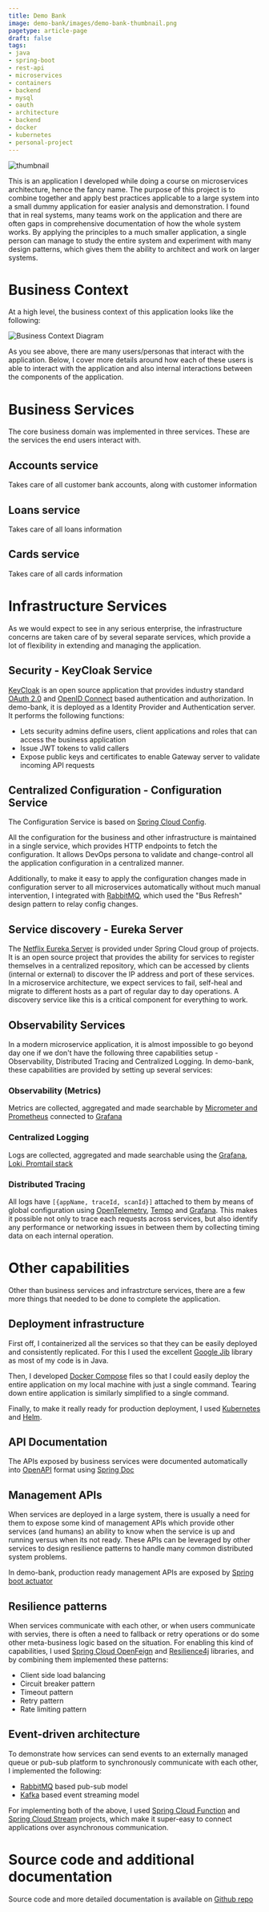 ```yaml
---
title: Demo Bank
image: demo-bank/images/demo-bank-thumbnail.png
pagetype: article-page
draft: false
tags:
- java
- spring-boot
- rest-api
- microservices
- containers
- backend
- mysql
- oauth
- architecture
- backend
- docker
- kubernetes
- personal-project
---
```


![thumbnail](./images/demo-bank-thumbnail.png)

This is an application I developed while doing a course on microservices architecture, hence the fancy name. The purpose of this project is to combine together and apply best practices applicable to a large system into a small dummy application for easier analysis and demonstration. I found that in real systems, many teams work on the application and there are often gaps in comprehensive documentation of how the whole system works. By applying the principles to a much smaller application, a single person can manage to study the entire system and experiment with many design patterns, which gives them the ability to architect and work on larger systems.

# Business Context

At a high level, the business context of this application looks like the following:

![Business Context Diagram](./images/business-context.drawio.svg)

As you see above, there are many users/personas that interact with the application. Below, I cover more details around how each of these users is able to interact with the application and also internal interactions between the components of the application.

# Business Services
The core business domain was implemented in three services. These are the services the end users interact with.
## Accounts service
Takes care of all customer bank accounts, along with customer information
## Loans service
Takes care of all loans information
## Cards service
Takes care of all cards information

# Infrastructure Services
As we would expect to see in any serious enterprise, the infrastructure concerns are taken care of by several separate services, which provide a lot of flexibility in extending and managing the application.

## Security - KeyCloak Service
[KeyCloak](https://www.keycloak.org/) is an open source application that provides industry standard [OAuth 2.0](https://oauth.net/2/) and [OpenID Connect](https://openid.net/) based authentication and authorization. In demo-bank, it is deployed as a Identity Provider and Authentication server. It performs the following functions:
* Lets security admins define users, client applications and roles that can access the business application
* Issue JWT tokens to valid callers
* Expose public keys and certificates to enable Gateway server to validate incoming API requests

## Centralized Configuration - Configuration Service
The Configuration Service is based on [Spring Cloud Config](https://spring.io/projects/spring-cloud-config).

All the configuration for the business and other infrastructure is maintained in a single service, which provides HTTP endpoints to fetch the configuration. It allows DevOps persona to validate and change-control all the application configuration in a centralized manner.

Additionally, to make it easy to apply the configuration changes made in configuration server to all microservices automatically without much manual intervention, I integrated with [RabbitMQ](https://www.rabbitmq.com/), which used the "Bus Refresh" design pattern to relay config changes.

## Service discovery - Eureka Server
The [Netflix Eureka Server](https://spring.io/projects/spring-cloud-netflix) is provided under Spring Cloud group of projects. It is an open source project that provides the ability for services to register themselves in a centralized repository, which can be accessed by clients (internal or external) to discover the IP address and port of these services. In a microservice architecture, we expect services to fail, self-heal and migrate to different hosts as a part of regular day to day operations. A discovery service like this is a critical component for everything to work.

## Observability Services
In a modern microservice application, it is almost impossible to go beyond day one if we don't have the following three capabilities setup - Observability, Distributed Tracing and Centralized Logging. In demo-bank, these capabilities are provided by setting up several services:

### Observability (Metrics)
Metrics are collected, aggregated and made searchable by [Micrometer and Prometheus](https://docs.micrometer.io/micrometer/reference/implementations/prometheus.html) connected to [Grafana](https://grafana.com/)

### Centralized Logging
Logs are collected, aggregated and made searchable using the [Grafana, Loki, Promtail stack](https://grafana.com/docs/loki/latest/get-started/quick-start/)

### Distributed Tracing
All logs have `[{appName, traceId, scanId}]` attached to them by means of global configuration using [OpenTelemetry](https://opentelemetry.io/), [Tempo](https://grafana.com/docs/tempo/latest/) and [Grafana](https://grafana.com/). This makes it possible not only to trace each requests across services, but also identify any performance or networking issues in between them by collecting timing data on each internal operation.

# Other capabilities
Other than business services and infrastrcture services, there are a few more things that needed to be done to complete the application.

## Deployment infrastructure
First off, I containerized all the services so that they can be easily deployed and consistently replicated. For this I used the excellent [Google Jib](https://cloud.google.com/java/getting-started/jib) library as most of my code is in Java.

Then, I developed [Docker Compose](https://docs.docker.com/compose/) files so that I could easily deploy the entire application on my local machine with just a single command. Tearing down entire application is similarly simplified to a single command.

Finally, to make it really ready for production deployment, I used [Kubernetes](https://kubernetes.io/) and [Helm](https://helm.sh/).

## API Documentation
The APIs exposed by business services were documented automatically into [OpenAPI](https://www.openapis.org/what-is-openapi) format using [Spring Doc](https://springdoc.org/)

## Management APIs
When services are deployed in a large system, there is usually a need for them to expose some kind of management APIs which provide other services (and humans) an ability to know when the service is up and running versus when its not ready. These APIs can be leveraged by other services to design resilience patterns to handle many common distributed system problems.

In demo-bank, production ready management APIs are exposed by [Spring boot actuator](https://docs.spring.io/spring-boot/docs/2.5.6/reference/html/actuator.html)

## Resilience patterns
When services communicate with each other, or when users communicate with servies, there is often a need to fallback or retry operations or do some other meta-business logic based on the situation. For enabling this kind of capabilities, I used [Spring Cloud OpenFeign](https://spring.io/projects/spring-cloud-openfeign) and [Resilience4j](https://resilience4j.readme.io/docs/circuitbreaker) libraries, and by combining them implemented these patterns:

* Client side load balancing
* Circuit breaker pattern
* Timeout pattern
* Retry pattern
* Rate limiting pattern

## Event-driven architecture
To demonstrate how services can send events to an externally managed queue or pub-sub platform to synchronously communicate with each other, I implemented the following:
* [RabbitMQ](https://www.rabbitmq.com/) based pub-sub model
* [Kafka](https://kafka.apache.org/) based event streaming model

For implementing both of the above, I used [Spring Cloud Function](https://spring.io/projects/spring-cloud-function) and [Spring Cloud Stream](https://spring.io/projects/spring-cloud-stream) projects, which make it super-easy to connect applications over asynchronous communication.

# Source code and additional documentation
Source code and more detailed documentation is available on [Github repo](https://github.com/vaibhav276/demo-bank)
